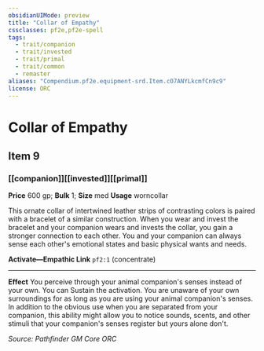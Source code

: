 ```yaml
---
obsidianUIMode: preview
title: "Collar of Empathy"
cssclasses: pf2e,pf2e-spell
tags:
  - trait/companion
  - trait/invested
  - trait/primal
  - trait/common
  - remaster
aliases: "Compendium.pf2e.equipment-srd.Item.cO7ANYLkcmfCn9c9"
license: ORC
---
```

# Collar of Empathy
## Item 9
### [[companion]][[invested]][[primal]]


**Price** 600 gp; 
**Bulk** 1; **Size** med
**Usage** worncollar

This ornate collar of intertwined leather strips of contrasting colors is paired with a bracelet of a similar construction. When you wear and invest the bracelet and your companion wears and invests the collar, you gain a stronger connection to each other. You and your companion can always sense each other's emotional states and basic physical wants and needs.

**Activate—Empathic Link** `pf2:1` (concentrate)

* * *

**Effect** You perceive through your animal companion's senses instead of your own. You can Sustain the activation. You are unaware of your own surroundings for as long as you are using your animal companion's senses. In addition to the obvious use when you are separated from your companion, this ability might allow you to notice sounds, scents, and other stimuli that your companion's senses register but yours alone don't.

*Source: Pathfinder GM Core*
*ORC*